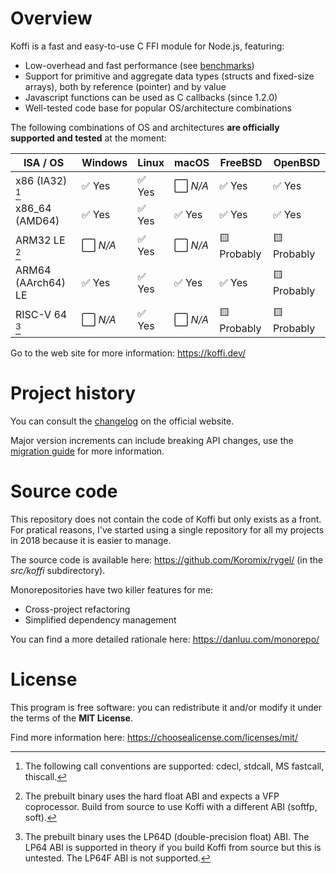 # Overview

Koffi is a fast and easy-to-use C FFI module for Node.js, featuring:

* Low-overhead and fast performance (see [benchmarks](https://koffi.dev/benchmarks))
* Support for primitive and aggregate data types (structs and fixed-size arrays), both by reference (pointer) and by value
* Javascript functions can be used as C callbacks (since 1.2.0)
* Well-tested code base for popular OS/architecture combinations

The following combinations of OS and architectures __are officially supported and tested__ at the moment:

ISA / OS           | Windows     | Linux    | macOS       | FreeBSD     | OpenBSD
------------------ | ----------- | -------- | ----------- | ----------- | --------
x86 (IA32) [^1]    | ✅ Yes      | ✅ Yes   | ⬜️ *N/A*    | ✅ Yes      | ✅ Yes
x86_64 (AMD64)     | ✅ Yes      | ✅ Yes   | ✅ Yes      | ✅ Yes      | ✅ Yes
ARM32 LE [^2]      | ⬜️ *N/A*    | ✅ Yes   | ⬜️ *N/A*    | 🟨 Probably | 🟨 Probably
ARM64 (AArch64) LE | ✅ Yes      | ✅ Yes   | ✅ Yes      | ✅ Yes      | 🟨 Probably
RISC-V 64 [^3]     | ⬜️ *N/A*    | ✅ Yes   | ⬜️ *N/A*    | 🟨 Probably | 🟨 Probably

[^1]: The following call conventions are supported: cdecl, stdcall, MS fastcall, thiscall.
[^2]: The prebuilt binary uses the hard float ABI and expects a VFP coprocessor. Build from source to use Koffi with a different ABI (softfp, soft).
[^3]: The prebuilt binary uses the LP64D (double-precision float) ABI. The LP64 ABI is supported in theory if you build Koffi from source but this is untested. The LP64F ABI is not supported.

Go to the web site for more information: https://koffi.dev/

# Project history

You can consult the [changelog](https://koffi.dev/changes) on the official website.

Major version increments can include breaking API changes, use the [migration guide](https://koffi.dev/changes#migration-guide) for more information.

# Source code

This repository does not contain the code of Koffi but only exists as a front. For pratical reasons, I've started using a single repository for all my projects in 2018 because it is easier to manage.

The source code is available here: https://github.com/Koromix/rygel/ (in the *src/koffi* subdirectory).

Monorepositories have two killer features for me:

* Cross-project refactoring
* Simplified dependency management

You can find a more detailed rationale here: https://danluu.com/monorepo/

# License

This program is free software: you can redistribute it and/or modify it under the terms of the **MIT License**.

Find more information here: https://choosealicense.com/licenses/mit/
